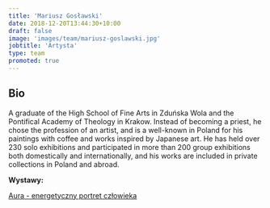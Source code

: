 ```yaml
---
title: 'Mariusz Gosławski'
date: 2018-12-20T13:44:30+10:00
draft: false
image: 'images/team/mariusz-goslawski.jpg'
jobtitle: 'Artysta'
type: team
promoted: true
---
```


## Bio

A graduate of the High School of Fine Arts in Zduńska Wola and the Pontifical Academy of Theology in Krakow. Instead of becoming a priest, he chose the profession of an artist, and is a well-known in Poland for his paintings with coffee and works inspired by Japanese art. He has held over 230 solo exhibitions and participated in more than 200 group exhibitions both domestically and internationally, and his works are included in private collections in Poland and abroad.

**Wystawy:**

[Aura - energetyczny portret człowieka](/wystawy/aura)
